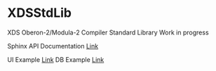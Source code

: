 # XDSStdLib
XDS Oberon-2/Modula-2 Compiler Standard Library Work in progress

Sphinx API Documentation [Link](https://tenko.github.io/XDSStdLib/)

UI Example [Link](https://tenko.github.io/XDSStdLib/src/UI.ob2.html#button-example)
DB Example [Link](https://tenko.github.io/XDSStdLib/src/DBSQLite3.ob2.html#basic-example)